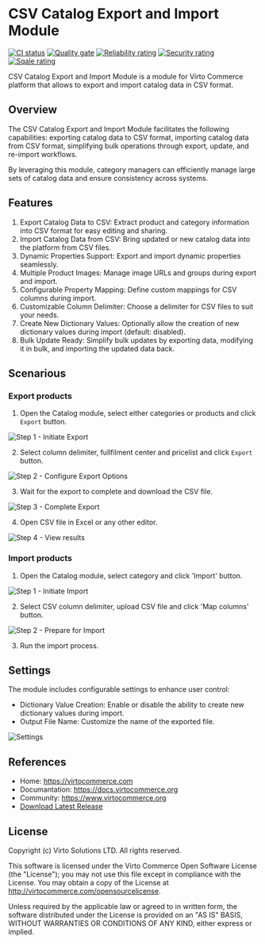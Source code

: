 # CSV Catalog Export and Import Module

[![CI status](https://github.com/VirtoCommerce/vc-module-catalog-csv-export-import/workflows/Module%20CI/badge.svg?branch=dev)](https://github.com/VirtoCommerce/vc-module-catalog-csv-export-import/actions?query=workflow%3A"Module+CI") [![Quality gate](https://sonarcloud.io/api/project_badges/measure?project=VirtoCommerce_vc-module-catalog-csv-export-import&metric=alert_status&branch=dev)](https://sonarcloud.io/dashboard?id=VirtoCommerce_vc-module-catalog-csv-export-import) [![Reliability rating](https://sonarcloud.io/api/project_badges/measure?project=VirtoCommerce_vc-module-catalog-csv-export-import&metric=reliability_rating&branch=dev)](https://sonarcloud.io/dashboard?id=VirtoCommerce_vc-module-catalog-csv-export-import) [![Security rating](https://sonarcloud.io/api/project_badges/measure?project=VirtoCommerce_vc-module-catalog-csv-export-import&metric=security_rating&branch=dev)](https://sonarcloud.io/dashboard?id=VirtoCommerce_vc-module-catalog-csv-export-import) [![Sqale rating](https://sonarcloud.io/api/project_badges/measure?project=VirtoCommerce_vc-module-catalog-csv-export-import&metric=sqale_rating&branch=dev)](https://sonarcloud.io/dashboard?id=VirtoCommerce_vc-module-catalog-csv-export-import)

CSV Catalog Export and Import Module is a module for Virto Commerce platform that allows to export and import catalog data in CSV format.

## Overview
The CSV Catalog Export and Import Module facilitates the following capabilities: exporting catalog data to CSV format, 
importing catalog data from CSV format, simplifying bulk operations through export, update, and re-import workflows.

By leveraging this module, category managers can efficiently manage large sets of catalog data and ensure consistency across systems.

## Features
1. Export Catalog Data to CSV: Extract product and category information into CSV format for easy editing and sharing.
1. Import Catalog Data from CSV: Bring updated or new catalog data into the platform from CSV files.
1. Dynamic Properties Support: Export and import dynamic properties seamlessly.
1. Multiple Product Images: Manage image URLs and groups during export and import.
1. Configurable Property Mapping: Define custom mappings for CSV columns during import.
1. Customizable Column Delimiter: Choose a delimiter for CSV files to suit your needs.
1. Create New Dictionary Values: Optionally allow the creation of new dictionary values during import (default: disabled).
1. Bulk Update Ready: Simplify bulk updates by exporting data, modifying it in bulk, and importing the updated data back.

## Scenarious

### Export products

1. Open the Catalog module, select either categories or products and click `Export` button.

![Step 1 - Initiate Export](docs/media/csv-export-01.png)

2. Select column delimiter, fullfilment center and pricelist and click `Export` button.

![Step 2 - Configure Export Options](docs/media/csv-export-02.png)

3. Wait for the export to complete and download the CSV file.

![Step 3 - Complete Export](docs/media/csv-export-03.png)

4. Open CSV file in Excel or any other editor.

![Step 4 - View results](docs/media/csv-export-04.png)

### Import products

1. Open the Catalog module, select category and click 'Import' button.

![Step 1 - Initiate Import](docs/media/csv-import-01.png)

2. Select CSV column delimiter, upload CSV file and click 'Map columns' button.

![Step 2 - Prepare for Import](docs/media/csv-import-02.png)

3. Run the import process.

## Settings

The module includes configurable settings to enhance user control:

* Dictionary Value Creation: Enable or disable the ability to create new dictionary values during import.
* Output File Name: Customize the name of the exported file.

![Settings](docs/media/csv-import-export-settings.png)


## References
* Home: https://virtocommerce.com
* Documantation: https://docs.virtocommerce.org
* Community: https://www.virtocommerce.org
* [Download Latest Release](https://github.com/VirtoCommerce/vc-module-catalog-csv-import/releases)

## License
Copyright (c) Virto Solutions LTD.  All rights reserved.

This software is licensed under the Virto Commerce Open Software License (the "License"); you
may not use this file except in compliance with the License. You may
obtain a copy of the License at http://virtocommerce.com/opensourcelicense.

Unless required by the applicable law or agreed to in written form, the software
distributed under the License is provided on an "AS IS" BASIS,
WITHOUT WARRANTIES OR CONDITIONS OF ANY KIND, either express or
implied.

